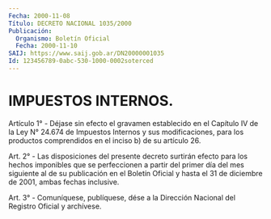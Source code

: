 ```yaml
---
Fecha: 2000-11-08
Título: DECRETO NACIONAL 1035/2000
Publicación:
  Organismo: Boletín Oficial
  Fecha: 2000-11-10
SAIJ: https://www.saij.gob.ar/DN20000001035
Id: 123456789-0abc-530-1000-0002soterced
---
```

# IMPUESTOS INTERNOS.

<a id="1"></a>
Artículo  1°  -  Déjase  sin efecto el gravamen establecido  en  el Capítulo  IV  de  la Ley N° 24.674  de  Impuestos  Internos  y  sus modificaciones, para  los productos comprendidos en el inciso b) de su artículo 26.

<a id="2"></a>
Art. 2° - Las disposiciones  del  presente decreto surtirán efecto para los hechos imponibles que se perfeccionen  a partir del primer día del mes siguiente al de su publicación en el  Boletín Oficial y hasta   el  31  de  diciembre  de  2001,  ambas  fechas  inclusive.

<a id="3"></a>
Art.  3° - Comuníquese, publíquese, dése a la Dirección Nacional del Registro Oficial y archívese.